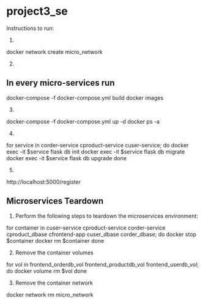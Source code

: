 # project3_se

Instructions to run:

1.
docker network create micro_network

2.
## In every micro-services run
docker-compose -f docker-compose.yml build
docker images

3.
docker-compose -f docker-compose.yml up -d
docker ps -a

4.
for service in corder-service cproduct-service cuser-service;
do 
 docker exec -it $service flask db init
 docker exec -it $service flask db migrate
 docker exec -it $service flask db upgrade
done

5.
http://localhost:5000/register


## Microservices Teardown
1. Perform the following steps to teardown the microservices environment:


for container in cuser-service cproduct-service corder-service cproduct_dbase cfrontend-app cuser_dbase corder_dbase;
do
 docker stop $container
 docker rm $container
done


2. Remove the container volumes

for vol in frontend_orderdb_vol frontend_productdb_vol frontend_userdb_vol;
do
 docker volume rm $vol
done


3. Remove the container network

docker network rm micro_network
